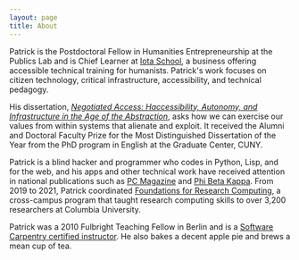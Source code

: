 ```yaml
---
layout: page
title: About
---
```


<p>
Patrick is the Postdoctoral Fellow in Humanities Entrepreneurship at the Publics Lab and is Chief Learner at <a href="https://iotaschool.com">Iota School</a>, a business offering accessible technical training for humanists. Patrick's work focuses on citizen technology, critical infrastructure, accessibility, and technical pedagogy.
</p>

<p>
His dissertation, <a href="https://academicworks.cuny.edu/gc_etds/4311/"><i>Negotiated Access: Haccessibility, Autonomy, and Infrastructure in the Age of the Abstraction</i></a>, asks how we can exercise our values from within systems that alienate and exploit. It received the Alumni and Doctoral Faculty Prize for the Most Distinguished Dissertation of the Year from the PhD program in English at the Graduate Center, CUNY.
</p>

<p>
Patrick is a blind hacker and programmer who codes in Python, Lisp, and for the web, and his apps and other technical work have received attention in national publications such as <a href="https://www.pcmag.com/opinions/trump-budget-slashes-neh-funding-why-you-should-care">PC Magazine</a> and <a href="https://www.pbk.org/Behind-the-Key/Patrick-Smyth">Phi Beta Kappa</a>. From 2019 to 2021, Patrick coordinated <a href="https://rcfoundations.research.columbia.edu/">Foundations for Research Computing</a>, a cross-campus program that taught research computing skills to over 3,200 researchers at Columbia University. 
</p>

<p>
Patrick was a 2010 Fulbright Teaching Fellow in Berlin and is a <a href="https://carpentries.org/become-instructor/">Software Carpentry certified instructor</a>. He also bakes a decent apple pie and brews a mean cup of tea.
</p>
